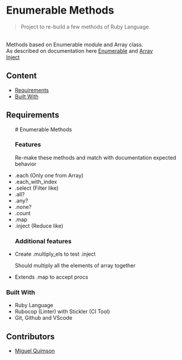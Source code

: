 # Enumerable Methods
> Project to re-build a few methods of Ruby Language.

<br>Methods based on Enumerable module and Array class.<br>
As described on documentation here [Enumerable](https://ruby-doc.org/core-2.7.0/Enumerable.html)
and [Array](https://ruby-doc.org/core-2.4.1/Array.html#method-i-each)
<br>[Inject](https://svn.ruby-lang.org/cgi-bin/viewvc.cgi/trunk/enum.c?view=markup&pathrev=54162)


## Content

* [Requirements](#requirements)
* [Built With](#built-with)


## Requirements

<ul># Enumerable Methods
  <h3>Features</h3>
  <p>Re-make these methods and match with documentation expected behavior</p>
  <li>.each (Only one from Array)</li>
  <li>.each_with_index</li>
  <li>.select (Filter like)</li>
  <li>.all?</li>
  <li>.any?</li>
  <li>.none?</li>
  <li>.count</li>
  <li>.map</li>
  <li>.inject (Reduce like)</li>
</ul>

<ul>
  <h3>Additional features</h3>
  <li>Create .multiply_els to test .inject</li>
  <p>Should multiply all the elements of array together</p>
  <li>Extends .map to accept procs</li>
</ul>

### Built With

- Ruby Language <br>
- Rubocop (Linter) with Stickler (CI Tool)<br>
- Git, Github and VScode <br>

## Contributors

- [Miguel Quimson](https://github.com/pyven)
